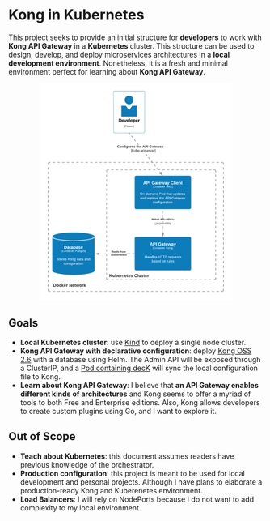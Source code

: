 # Kong in Kubernetes

This project seeks to provide an initial structure for **developers** to work with **Kong API Gateway** in a **Kubernetes** cluster. This structure can be used to design, develop, and deploy microservices architectures in a **local development environment**. Nonetheless, it is a fresh and minimal environment perfect for learning about **Kong API Gateway**.

<div align="center">
    <img src="container_diagram.png" width="75%"/>
</div>

## Goals

- **Local Kubernetes cluster**: use [Kind](https://kind.sigs.k8s.io/) to deploy a single node cluster.
- **Kong API Gateway with declarative configuration**: deploy [Kong OSS 2.6](https://docs.konghq.com/gateway/2.6.x/) with a database using Helm. The Admin API will be exposed through a ClusterIP, and a [Pod containing decK](https://hub.docker.com/r/kong/deck) will sync the local configuration file to Kong.
- **Learn about Kong API Gateway**: I believe that **an API Gateway enables different kinds of architectures** and Kong seems to offer a myriad of tools to both Free and Enterprise editions. Also, Kong allows developers to create custom plugins using Go, and I want to explore it.

## Out of Scope

- **Teach about Kubernetes**: this document assumes readers have previous knowledge of the orchestrator.
- **Production configuration**: this project is meant to be used for local development and personal projects. Although I have plans to elaborate a production-ready Kong and Kuberenetes environment.
- **Load Balancers**: I will rely on NodePorts because I do not want to add complexity to my local environment.

